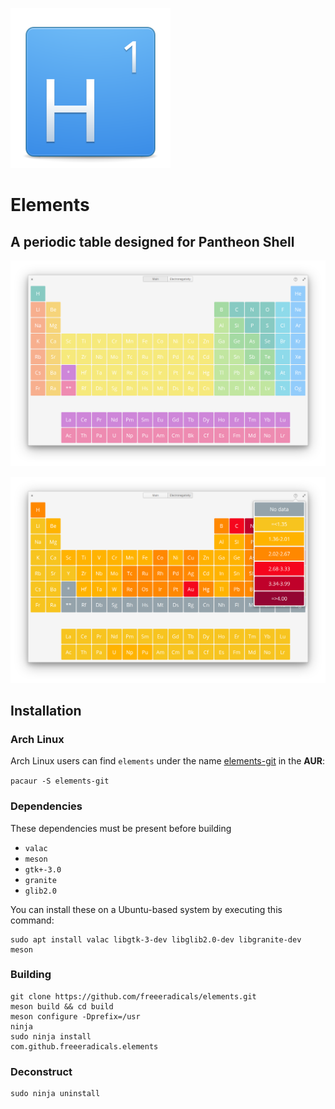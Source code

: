 ![Logo](data/icons/128/com.github.freeeradicals.elements.svg)

# Elements
## A periodic table designed for Pantheon Shell

![Screenshot](data/screenshots/Screenshot1.png)

![Screenshot](data/screenshots/Screenshot2.png)

## Installation

### Arch Linux

Arch Linux users can find `elements` under the name [elements-git](https://aur.archlinux.org/packages/elements-git/) in the **AUR**:

`pacaur -S elements-git`

### Dependencies

These dependencies must be present before building
 - `valac`
 - `meson`
 - `gtk+-3.0`
 - `granite`
 - `glib2.0`

You can install these on a Ubuntu-based system by executing this command:

```
sudo apt install valac libgtk-3-dev libglib2.0-dev libgranite-dev meson
```

### Building

```
git clone https://github.com/freeeradicals/elements.git
meson build && cd build
meson configure -Dprefix=/usr
ninja
sudo ninja install
com.github.freeeradicals.elements
```

### Deconstruct

```
sudo ninja uninstall
```
